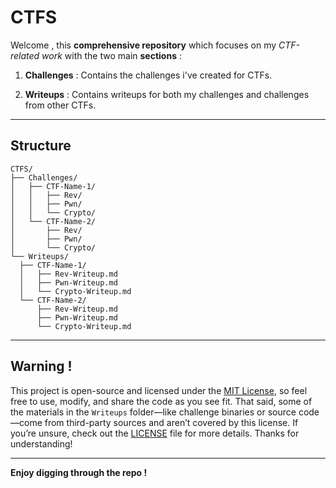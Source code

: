 # CTFS

Welcome , this **comprehensive repository** which focuses on my _CTF-related work_ with the two main **sections** :

1. **Challenges** : Contains the challenges i've created for CTFs.
  
2. **Writeups** : Contains writeups for both my challenges and challenges from other CTFs.
  

---

## Structure

```
CTFS/
├── Challenges/
│   ├── CTF-Name-1/
│   │   ├── Rev/
│   │   ├── Pwn/
│   │   └── Crypto/
│   └── CTF-Name-2/
│       ├── Rev/
│       ├── Pwn/
│       └── Crypto/
└── Writeups/
  ├── CTF-Name-1/
  │   ├── Rev-Writeup.md
  │   ├── Pwn-Writeup.md
  │   └── Crypto-Writeup.md
  └── CTF-Name-2/
      ├── Rev-Writeup.md
      ├── Pwn-Writeup.md
      └── Crypto-Writeup.md
```

---

## Warning !

This project is open-source and licensed under the [MIT License](https://chat.deepseek.com/a/chat/s/LICENSE), so feel free to use, modify, and share the code as you see fit. That said, some of the materials in the `Writeups` folder—like challenge binaries or source code—come from third-party sources and aren’t covered by this license. If you’re unsure, check out the [LICENSE](https://chat.deepseek.com/a/chat/s/LICENSE) file for more details. Thanks for understanding!

---

**Enjoy digging through the repo !**
